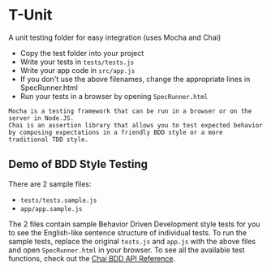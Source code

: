 # T-Unit
A unit testing folder for easy integration (uses Mocha and Chai)

* Copy the test folder into your project
* Write your tests in `tests/tests.js`
* Write your app code in `src/app.js`
* If you don't use the above filenames, change the appropriate lines in SpecRunner.html
* Run your tests in a browser by opening `SpecRunner.html`

```
Mocha is a testing framework that can be run in a browser or on the server in Node.JS.
Chai is an assertion library that allows you to test expected behavior
by composing expectations in a friendly BDD style or a more traditional TDD style.
```

## Demo of BDD Style Testing
There are 2 sample files:
 - `tests/tests.sample.js`
 - `app/app.sample.js`

The 2 files contain sample Behavior Driven Development style tests for you to see the English-like sentence structure of individual tests. To run the sample tests, replace the original `tests.js` and `app.js` with the above files and open `SpecRunner.html` in your browser. To see all the available test functions, check out the [Chai BDD API Reference](http://chaijs.com/api/bdd/).